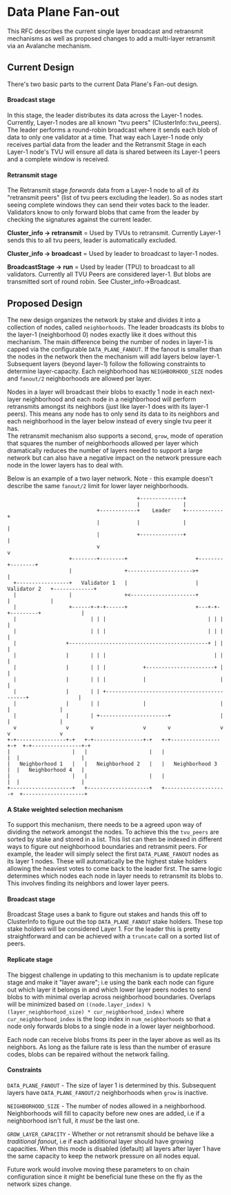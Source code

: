 # Data Plane Fan-out 

This RFC describes the current single layer broadcast and retransmit mechanisms as well as proposed changes to add a multi-layer retransmit via an Avalanche mechanism.

## Current Design
There's two basic parts to the current Data Plane's Fan-out design. 

#### Broadcast stage
In this stage, the leader distributes its data across the Layer-1 nodes. Currently, Layer-1 nodes are all known "tvu peers" (ClusterInfo::tvu_peers). 
The leader performs a round-robin broadcast where it sends each blob of data to only one validator at a time. That way each Layer-1 node only receives partial data from the leader and 
the Retransmit Stage in each Layer-1 node's TVU will ensure all data is shared between its Layer-1 peers and a complete window is received.    

#### Retransmit stage  
The Retransmit stage *forwards* data from a Layer-1 node to all of _its_ "retransmit peers" (list of tvu peers excluding the leader). So as nodes start seeing complete windows they can send their votes back to the leader.
Validators know to only forward blobs that came from the leader by checking the signatures against the current leader.   

**Cluster_info -> retransmit** = Used by TVUs to retransmit. Currently Layer-1 sends this to all tvu peers, leader is automatically excluded.

**Cluster_info -> broadcast** = Used by leader to broadcast to layer-1 nodes. 

**BroadcastStage -> run** = Used by leader (TPU) to broadcast to all validators. Currently all TVU Peers are considered layer-1. But blobs are transmitted sort of round robin. See Cluster_info->Broadcast. 


## Proposed Design

The new design organizes the network by stake and divides it into a collection of nodes, called `neighborhoods`. 
The leader broadcasts its blobs to the layer-1 (neighborhood 0) nodes exactly like it does without this mechanism. The main difference being the number of nodes in layer-1 is capped via the configurable `DATA_PLANE_FANOUT`. If the fanout is smaller than the nodes in the network then the mechanism will add layers below layer-1. Subsequent layers (beyond layer-1) follow the following constraints to determine layer-capacity. 
Each neighborhood has `NEIGHBORHOOD_SIZE` nodes and `fanout/2` neighborhoods are allowed per layer. 

Nodes in a layer will broadcast their blobs to exactly 1 node in each next-layer neighborhood and each node in a neighborhood will perform retransmits amongst its neighbors (just like layer-1 does with its layer-1 peers).
This means any node has to only send its data to its neighbors and each neighborhood in the layer below instead of every single tvu peer it has.  
The retransmit mechanism also supports a second, `grow`,  mode of operation that squares the number of neighborhoods allowed per layer which dramatically reduces the number of layers needed to support a large network but can also have a negative impact on the network pressure each node in the lower layers has to deal with.  

Below is an example of a two layer network. Note - this example doesn't describe the same `fanout/2` limit for lower layer neighborhoods.
               
                                              +--------------+
                                              |              |
                                 +------------+    Leader    +------------+
                                 |            |              |            |
                                 |            +--------------+            |
                                 v                                        v
                        +--------+--------+                      +--------+--------+
                        |                 +--------------------->+                 |
      +-----------------+   Validator 1   |                      |   Validator 2   +-------------+
      |                 |                 +<---------------------+                 |             |
      |                 +------+-+-+------+                      +---+-+-+---------+             |
      |                        | | |                                 | | |                       |
      |                        | | |                                 | | |                       |
      |                +---------------------------------------------+ | |                       |
      |                |       | | |                                   | |                       |
      |                |       | | |            +----------------------+ |                       |
      |                |       | | |            |                        |                       |
      |                |       | | +--------------------------------------------+                |
      |                |       | |              |                        |      |                |
      |                |       | +----------------------+                |      |                |
      v                v       v                v       v                v      v                v
    +-+----------------+-+   +-+----------------+-+   +-+----------------+-+  +-+----------------+-+
    |                    |   |                    |   |                    |  |                    |
    |   Neighborhood 1   |   |   Neighborhood 2   |   |   Neighborhood 3   |  |   Neighborhood 4   |
    |                    |   |                    |   |                    |  |                    |
    +--------------------+   +--------------------+   +--------------------+  +--------------------+
              
#### A Stake weighted selection mechanism
To support this mechanism, there needs to be a agreed upon way of dividing the network amongst the nodes. To achieve this the `tvu_peers` are sorted by stake and stored in a list. This list can then be indexed in different ways to figure out neighborhood boundaries and retransmit peers.
For example, the leader will simply select the first `DATA_PLANE_FANOUT` nodes as its layer 1 nodes. These will automatically be the highest stake holders allowing the heaviest votes to come back to the leader first. 
The same logic determines which nodes each node in layer needs to retransmit its blobs to. This involves finding its neighbors and lower layer peers.    
 
#### Broadcast stage
Broadcast Stage uses a bank to figure out stakes and hands this off to ClusterInfo to figure out the top `DATA_PLANE_FANOUT` stake holders. 
These top stake holders will be considered Layer 1. For the leader this is pretty straightforward and can be achieved with a `truncate` call on a sorted list of peers. 

#### Replicate stage
The biggest challenge in updating to this mechanism is to update replicate stage and make it "layer aware"; i.e using the bank each node can figure out which layer it belongs in and which lower layer peers nodes to send blobs to with minimal overlap across neighborhood boundaries. 
Overlaps will be minimized based on `((node.layer_index) % (layer_neighborhood_size) * cur_neighborhood_index)` where `cur_neighborhood_index` is the loop index in `num_neighborhoods` so that a node only forwards blobs to a single node in a lower layer neighborhood. 

Each node can receive blobs froms its peer in the layer above as well as its neighbors. As long as the failure rate is less than the number of erasure codes, blobs can be repaired without the network failing. 

#### Constraints
`DATA_PLANE_FANOUT` - The size of layer 1 is determined by this. Subsequent layers have `DATA_PLANE_FANOUT/2` neighborhoods when `grow` is inactive.  

`NEIGHBORHOOD_SIZE` - The number of nodes allowed in a neighborhood. Neighborhoods will fill to capacity before new ones are added, i.e if a neighborhood isn't full, it _must_ be the last one.

`GROW_LAYER_CAPACITY` - Whether or not retransmit should be behave like a _traditional fanout_, i.e if each additional layer should have growing capacities. When this mode is disabled (default) all layers after layer 1 have the same capacity to keep the network pressure on all nodes equal.

Future work would involve moving these parameters to on chain configuration since it might be beneficial tune these on the fly as the network sizes change.  
   
